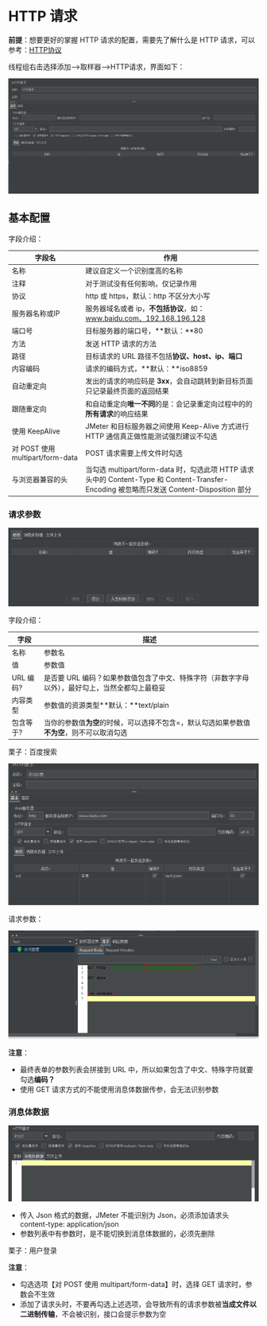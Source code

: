 # HTTP 请求

**前提**：想要更好的掌握 HTTP 请求的配置，需要先了解什么是 HTTP 请求，可以参考：[HTTP协议](/basic-skills/network/HTTP协议)

线程组右击选择添加-->取样器-->HTTP请求，界面如下：

![](./images/http1.png)

## 基本配置

字段介绍：

| 字段名                          | 作用                                                         |
| ------------------------------- | ------------------------------------------------------------ |
| 名称                            | 建议自定义一个识别度高的名称                                 |
| 注释                            | 对于测试没有任何影响，仅记录作用                             |
| 协议                            | http 或 https，默认：http 不区分大小写                       |
| 服务器名称或IP                  | 服务器域名或者 ip，**不包括协议**，如：www.baidu.com、192.168.196.128 |
| 端口号                          | 目标服务器的端口号，**默认：**80                             |
| 方法                            | 发送 HTTP 请求的方法                                         |
| 路径                            | 目标请求的 URL 路径不包括**协议、host、ip、端口**            |
| 内容编码                        | 请求的编码方式，**默认：**iso8859                            |
| 自动重定向                      | 发出的请求的响应码是 **3xx**，会自动跳转到新目标页面只记录最终页面的返回结果 |
| 跟随重定向                      | 和自动重定向**唯一不同**的是：会记录重定向过程中的的**所有请求**的响应结果 |
| 使用 KeepAlive                  | JMeter 和目标服务器之间使用 Keep-Alive 方式进行 HTTP 通信真正做性能测试强烈建议不勾选 |
| 对 POST 使用multipart/form-data | POST 请求需要上传文件时勾选                                  |
| 与浏览器兼容的头                | 当勾选 multipart/form-data 时，勾选此项 HTTP 请求头中的 Content-Type 和 Content-Transfer-Encoding 被忽略而只发送 Content-Disposition 部分 |

### 请求参数

![http2](./images/http2.png)

字段介绍：

| 字段      | 描述                                                         |
| --------- | ------------------------------------------------------------ |
| 名称      | 参数名                                                       |
| 值        | 参数值                                                       |
| URL 编码? | 是否要 URL 编码？如果参数值包含了中文、特殊字符（非数字字母以外），最好勾上，当然全都勾上最稳妥 |
| 内容类型  | 参数值的资源类型**默认：**text/plain                         |
| 包含等于? | 当你的参数值**为空**的时候，可以选择不包含=，默认勾选如果参数值**不为空**，则不可以取消勾选 |

栗子：百度搜索

![http3](./images/http3.png)

请求参数：

![http4](./images/http4.png)

**注意**：

+  最终表单的参数列表会拼接到 URL 中，所以如果包含了中文、特殊字符就要勾选**编码？** 
+ 使用 GET 请求方式的不能使用消息体数据传参，会无法识别参数

### 消息体数据

![http5](./images/http5.png)

+ 传入 Json 格式的数据，JMeter 不能识别为 Json，必须添加请求头 content-type: application/json 
+ 参数列表中有参数时，是不能切换到消息体数据的，必须先删除

栗子：用户登录

**注意**：

+ 勾选选项【对 POST 使用 multipart/form-data】时，选择 GET  请求时，参数会不生效
+ 添加了请求头时，不要再勾选上述选项，会导致所有的请求参数被**当成文件以二进制传输**，不会被识别，接口会提示参数为空








